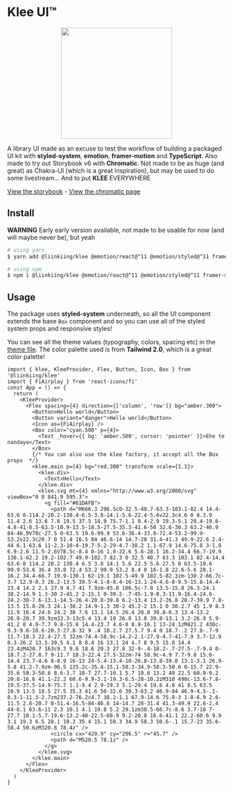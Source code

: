 # Klee UI™

<p align="center">
    <img width="256" src="https://i.ibb.co/d0fq7c1/klee.png"/>
</p>

A library UI made as an excuse to test the workflow of building a packaged UI kit with **styled-system**, **emotion**, **framer-motion**
and **TypeScript**. Also made to try out Storybook v6 with **Chromatic**. Not made to be as huge (and great) as Chakra-UI (which is a great
inspiration), but may be used to do some livestream... And to put **KLEE** EVERYWHERE

[View the storybook](https://master--601420e5b1a157002157352a.chromatic.com/) - [View the chromatic page](https://www.chromatic.com/library?appId=601420e5b1a157002157352a)

## Install

**WARNING** Early early version available, not made to be usable for now (and will maybe never be), but yeah

```bash
# using yarn
$ yarn add @liinkiing/klee @emotion/react@^11 @emotion/styled@^11 framer-motion@^4 react-icons@^4 @styled-system/css@^5 react-hook-form@^7 @hookform/resolvers@^2 zod@^1

# using npm
$ npm i @liinkiing/klee @emotion/react@^11 @emotion/styled@^11 framer-motion@^4 react-icons@^4 @styled-system/css@^5 react-hook-form@^7 @hookform/resolvers@^2 zod@^1
```

## Usage

The package uses **styled-system** underneath, so all the UI component extends the base `Box` component and so you can use all of the styled system props and responsive styles!

You can see all the theme values (typography, colors, spacing etc) in the [theme file](src/styles/theme/index.ts). The color palette used is from **Tailwind 2.0**, which is a great color palette!

```tsx
import { klee, KleeProvider, Flex, Button, Icon, Box } from '@liinkiing/klee'
import { FiAirplay } from 'react-icons/fi'
const App = () => {
  return (
    <KleeProvider>
      <Flex spacing={4} direction={['column', 'row']} bg="amber.300">
        <Button>Hello world</Button>
        <Button variant="danger">Hello world</Button>
        <Icon as={FiAirplay} />
        <Box color="cyan.500" p={4}>
          <Text _hover={{ bg: 'amber.500', cursor: 'pointer' }}>Ehe te nandayo</Text>
        </Box>
        {/* You can also use the klee factory, it accept all the Box props  */}
        <klee.main p={4} bg="red.300" transform scale={1.1}>
          <klee.div>
            <Text>Hello</Text>
          </klee.div>
          <klee.svg mt={4} xmlns="http://www.w3.org/2000/svg" viewBox="0 0 841.9 595.3">
            <g fill="#61DAFB">
              <path d="M666.3 296.5c0-32.5-40.7-63.3-103.1-82.4 14.4-63.6 8-114.2-20.2-130.4-6.5-3.8-14.1-5.6-22.4-5.6v22.3c4.6 0 8.3.9 11.4 2.6 13.6 7.8 19.5 37.5 14.9 75.7-1.1 9.4-2.9 19.3-5.1 29.4-19.6-4.8-41-8.5-63.5-10.9-13.5-18.5-27.5-35.3-41.6-50 32.6-30.3 63.2-46.9 84-46.9V78c-27.5 0-63.5 19.6-99.9 53.6-36.4-33.8-72.4-53.2-99.9-53.2v22.3c20.7 0 51.4 16.5 84 46.6-14 14.7-28 31.4-41.3 49.9-22.6 2.4-44 6.1-63.6 11-2.3-10-4-19.7-5.2-29-4.7-38.2 1.1-67.9 14.6-75.8 3-1.8 6.9-2.6 11.5-2.6V78.5c-8.4 0-16 1.8-22.6 5.6-28.1 16.2-34.4 66.7-19.9 130.1-62.2 19.2-102.7 49.9-102.7 82.3 0 32.5 40.7 63.3 103.1 82.4-14.4 63.6-8 114.2 20.2 130.4 6.5 3.8 14.1 5.6 22.5 5.6 27.5 0 63.5-19.6 99.9-53.6 36.4 33.8 72.4 53.2 99.9 53.2 8.4 0 16-1.8 22.6-5.6 28.1-16.2 34.4-66.7 19.9-130.1 62-19.1 102.5-49.9 102.5-82.3zm-130.2-66.7c-3.7 12.9-8.3 26.2-13.5 39.5-4.1-8-8.4-16-13.1-24-4.6-8-9.5-15.8-14.4-23.4 14.2 2.1 27.9 4.7 41 7.9zm-45.8 106.5c-7.8 13.5-15.8 26.3-24.1 38.2-14.9 1.3-30 2-45.2 2-15.1 0-30.2-.7-45-1.9-8.3-11.9-16.4-24.6-24.2-38-7.6-13.1-14.5-26.4-20.8-39.8 6.2-13.4 13.2-26.8 20.7-39.9 7.8-13.5 15.8-26.3 24.1-38.2 14.9-1.3 30-2 45.2-2 15.1 0 30.2.7 45 1.9 8.3 11.9 16.4 24.6 24.2 38 7.6 13.1 14.5 26.4 20.8 39.8-6.3 13.4-13.2 26.8-20.7 39.9zm32.3-13c5.4 13.4 10 26.8 13.8 39.8-13.1 3.2-26.9 5.9-41.2 8 4.9-7.7 9.8-15.6 14.4-23.7 4.6-8 8.9-16.1 13-24.1zM421.2 430c-9.3-9.6-18.6-20.3-27.8-32 9 .4 18.2.7 27.5.7 9.4 0 18.7-.2 27.8-.7-9 11.7-18.3 22.4-27.5 32zm-74.4-58.9c-14.2-2.1-27.9-4.7-41-7.9 3.7-12.9 8.3-26.2 13.5-39.5 4.1 8 8.4 16 13.1 24 4.7 8 9.5 15.8 14.4 23.4zM420.7 163c9.3 9.6 18.6 20.3 27.8 32-9-.4-18.2-.7-27.5-.7-9.4 0-18.7.2-27.8.7 9-11.7 18.3-22.4 27.5-32zm-74 58.9c-4.9 7.7-9.8 15.6-14.4 23.7-4.6 8-8.9 16-13 24-5.4-13.4-10-26.8-13.8-39.8 13.1-3.1 26.9-5.8 41.2-7.9zm-90.5 125.2c-35.4-15.1-58.3-34.9-58.3-50.6 0-15.7 22.9-35.6 58.3-50.6 8.6-3.7 18-7 27.7-10.1 5.7 19.6 13.2 40 22.5 60.9-9.2 20.8-16.6 41.1-22.2 60.6-9.9-3.1-19.3-6.5-28-10.2zM310 490c-13.6-7.8-19.5-37.5-14.9-75.7 1.1-9.4 2.9-19.3 5.1-29.4 19.6 4.8 41 8.5 63.5 10.9 13.5 18.5 27.5 35.3 41.6 50-32.6 30.3-63.2 46.9-84 46.9-4.5-.1-8.3-1-11.3-2.7zm237.2-76.2c4.7 38.2-1.1 67.9-14.6 75.8-3 1.8-6.9 2.6-11.5 2.6-20.7 0-51.4-16.5-84-46.6 14-14.7 28-31.4 41.3-49.9 22.6-2.4 44-6.1 63.6-11 2.3 10.1 4.1 19.8 5.2 29.1zm38.5-66.7c-8.6 3.7-18 7-27.7 10.1-5.7-19.6-13.2-40-22.5-60.9 9.2-20.8 16.6-41.1 22.2-60.6 9.9 3.1 19.3 6.5 28.1 10.2 35.4 15.1 58.3 34.9 58.3 50.6-.1 15.7-23 35.6-58.4 50.6zM320.8 78.4z" />
              <circle cx="420.9" cy="296.5" r="45.7" />
              <path d="M520.5 78.1z" />
            </g>
          </klee.svg>
        </klee.main>
      </Flex>
    </KleeProvider>
  )
}
```
